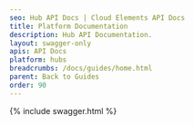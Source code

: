```yaml
---
seo: Hub API Docs | Cloud Elements API Docs
title: Platform Documentation
description: Hub API Documentation.
layout: swagger-only
apis: API Docs
platform: hubs
breadcrumbs: /docs/guides/home.html
parent: Back to Guides
order: 90
---
```


{% include swagger.html %}
